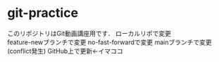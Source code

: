 # git-practice
このリポジトリはGit動画講座用です．
ローカルリポで変更  
feature-newブランチで変更
no-fast-forwardで変更
mainブランチで変更(conflict発生)
GitHub上で更新←イマココ
